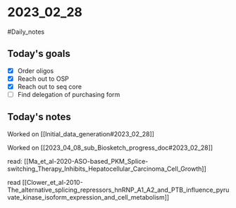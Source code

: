 # 2023_02_28 
#Daily_notes
## Today's goals
- [x] Order oligos
- [x] Reach out to OSP
- [x] Reach out to seq core
- [ ] Find delegation of purchasing form

## Today's notes

Worked on [[Initial_data_generation#2023_02_28]]

Worked on [[2023_04_08_sub_Biosketch_progress_doc#2023_02_28]]

read: [[Ma_et_al-2020-ASO-based_PKM_Splice-switching_Therapy_Inhibits_Hepatocellular_Carcinoma_Cell_Growth]]

read [[Clower_et_al-2010-The_alternative_splicing_repressors_hnRNP_A1_A2_and_PTB_influence_pyruvate_kinase_isoform_expression_and_cell_metabolism]]